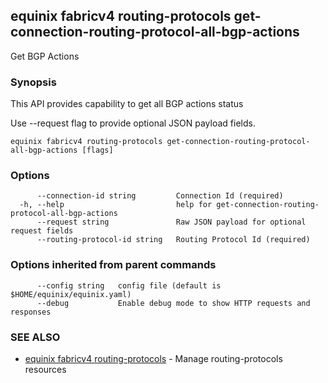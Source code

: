 ## equinix fabricv4 routing-protocols get-connection-routing-protocol-all-bgp-actions

Get BGP Actions

### Synopsis

This API provides capability to get all BGP actions status

Use --request flag to provide optional JSON payload fields.

```
equinix fabricv4 routing-protocols get-connection-routing-protocol-all-bgp-actions [flags]
```

### Options

```
      --connection-id string         Connection Id (required)
  -h, --help                         help for get-connection-routing-protocol-all-bgp-actions
      --request string               Raw JSON payload for optional request fields
      --routing-protocol-id string   Routing Protocol Id (required)
```

### Options inherited from parent commands

```
      --config string   config file (default is $HOME/equinix/equinix.yaml)
      --debug           Enable debug mode to show HTTP requests and responses
```

### SEE ALSO

* [equinix fabricv4 routing-protocols](equinix_fabricv4_routing-protocols.md)	 - Manage routing-protocols resources

